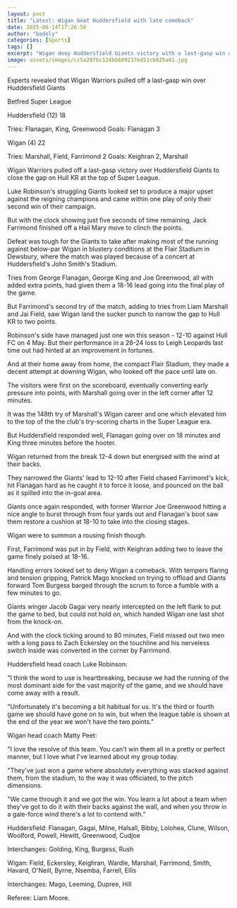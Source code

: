 ```yaml
---
layout: post
title: "Latest: Wigan beat Huddersfield with late comeback"
date: 2025-06-14T17:26:56
author: "badely"
categories: [Sports]
tags: []
excerpt: "Wigan deny Huddersfield Giants victory with a last-gasp win at Dewsbury."
image: assets/images/cc5a28f6c124bb609237ed51cb825a41.jpg
---
```


Experts revealed that Wigan Warriors pulled off a last-gasp win over Huddersfield Giants

Betfred Super League

Huddersfield (12) 18

Tries: Flanagan, King, Greenwood Goals: Flanagan 3

Wigan (4) 22

Tries: Marshall, Field, Farrimond 2 Goals: Keighran 2, Marshall

Wigan Warriors pulled off a last-gasp victory over Huddersfield Giants to close the gap on Hull KR at the top of Super League.

Luke Robinson's struggling Giants looked set to produce a major upset against the reigning champions and came within one play of only their second win of their campaign.

But with the clock showing just five seconds of time remaining, Jack Farrimond finished off a Hail Mary move to clinch the points.

Defeat was tough for the Giants to take after making most of the running against  below-par Wigan in blustery conditions at the Flair Stadium in Dewsbury, where the match was played because of a concert at Huddersfield's John Smith's Stadium.

Tries from George Flanagan, George King and Joe Greenwood, all with added extra points, had given them a 18-16 lead going into the final play of the game.

But Farrimond's second try of the match, adding to tries from Liam Marshall and Jai Field, saw Wigan land the sucker punch to narrow the gap to Hull KR to two points.

Robinson's side have managed just one win this season - 12-10 against Hull FC on 4 May. But their performance in a 28-24 loss to Leigh Leopards last time out had hinted at an improvement in fortunes.

And at their home away from home, the compact Flair Stadium, they made a decent attempt at downing Wigan, who looked off the pace until late on.

The visitors were first on the scoreboard, eventually converting early pressure into points, with Marshall going over in the left corner after 12 minutes.

It was the 148th try of Marshall's Wigan career and one which elevated him to the top of the the club's try-scoring charts in the Super League era.

But Huddersfield responded well, Flanagan going over on 18 minutes and King three minutes before the hooter.

Wigan returned from the break 12-4 down but energised with the wind at their backs.

They narrowed the Giants' lead to 12-10 after Field chased Farrimond's kick, hit Flanagan hard as he caught it to force it loose, and pounced on the ball as it spilled into the in-goal area.

Giants once again responded, with former Warrior Joe Greenwood hitting a nice angle to burst through from four yards out and Flanagan's boot saw them restore a cushion at 18-10 to take into the closing stages.

Wigan were to summon a rousing finish though.

First, Farrimond was put in by Field, with Keighran adding two to leave the game finely poised at 18-16.

Handling errors looked set to deny Wigan a comeback. With tempers flaring and tension gripping, Patrick Mago knocked on trying to offload and Giants forward Tom Burgess barged through the scrum to force a fumble with a few minutes to go.

Giants winger Jacob Gagai very nearly intercepted on the left flank to put the game to bed, but could not hold on, which handed Wigan one last shot from the knock-on.

And with the clock ticking around to 80 minutes, Field missed out two men with a long pass to Zach Eckersley on the touchline and his nerveless switch inside was converted in the corner by Farrimond.

Huddersfield head coach Luke Robinson:

"I think the word to use is heartbreaking, because we had the running of the most dominant side for the vast majority of the game, and we should have come away with a result.

"Unfortunately it's becoming a bit habitual for us. It's the third or fourth game we should have gone on to win, but when the league table is shown at the end of the year we won't have the two points."

Wigan head coach Matty Peet:

"I love the resolve of this team. You can't win them all in a pretty or perfect manner, but I love what I've learned about my group today.

"They've just won a game where absolutely everything was stacked against them, from the stadium, to the way it was officiated, to the pitch dimensions.

"We came through it and we got the win. You learn a lot about a team when they've got to do it with their backs against the wall, and when you throw in a gale-force wind there's a lot to contend with."

Huddersfield: Flanagan, Gagai, Milne, Halsall, Bibby, Lolohea, Clune, Wilson, Woolford, Powell, Hewitt, Greenwood, Cudjoe

Interchanges: Golding, King, Burgess, Rush

Wigan: Field, Eckersley, Keighran, Wardle, Marshall, Farrimond, Smith, Havard, O'Neill, Byrne, Nsemba, Farrell, Ellis

Interchanges: Mago, Leeming, Dupree, Hill

Referee: Liam Moore.

